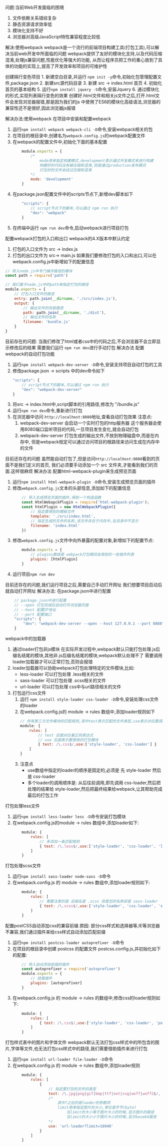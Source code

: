 问题:当前Web开发面临的困境
1. 文件依赖关系错综复杂
2. 静态资源请求效率低
3. 模块化支持不好
4. 浏览器对高级JavaScript特性兼容程度比较低

解决:使用webpack
webpack是一个流行的前端项目构建工具(打包工具),可以解决当前web开发中所面临的问题
webpack提供了友好的模块化支持,以及代码压缩混淆,处理js兼容问题,性能优化等强大的功能,
从而让程序员把工作的重心放到了具体的功能的实现上,提高了开发效率和项目的可维护性


创建隔行变色项目
    1. 新建空白目录,并运行 `npm init -y`命令,初始化包管理配置文件,package.json
    2. 新建src源代码目录
    3. 新建 src -> index.html 首页
    4. 初始化首页的基本结构
    5. 运行`npm install jquery -S`命令,安装Jquery
    6. 通过模块化的形式,实现列表隔行变色的效果
创建好.html文件和相关js文件之后,打开.html文件会发现浏览器报错,那是因为我们的js
中使用了ES6的模块化高级语法,浏览器的兼容性还不是很好,因此浏览器js报错

解决办法:使用webpack
在项目中安装和配置webpack
1. 运行`npm install webpack webpack-cli -D`命令,安装webpack相关的包
2. 在项目的根目录中,创建名为`webpack.config.js`的webpack配置文件
3. 在webpack的配置文件中,初始化下面的基本配置
    ```js
        module.exports = {
            /* 
                mode用来指定构建模式,development表示通过开发模式来进行构建
                构建好的代码没有被压缩和混淆,但是通过production发布模式
                打包好的文件会经过压缩和混淆 
            */
            mode: 'development'
        }
    ```
4. 在package.json配置文件中的scripts节点下,新增dev脚本如下
    ```js
        "scripts": {
            // script节点下的脚本,可以通过 npm run 执行
            "dev": "webpack"
        }
    ```
5. 在终端中运行 `npm run dev`命令,启动webpack进行项目打包


配置webpack打包的入口和出口
webpack的4.X版本中默认约定
1. 打包的入口文件为 src -> index.js
2. 打包的出口文件为 src-> main.js
如果我们要修改打包的入口和出口,可以在webpack.config.js中新增如下的配置信息
```js
// 导入node.js中专门操作路径的模块
const path = require('path')

// 我们基于node.js中的path来指定打包的路径
module.exports = {
    // 打包入口文件的路径
    entry: path.join(__dirname, './src/index.js'),
    output: {
        // 输出文件的存放路径
        path: path.join(__dirname, './dist'),
        // 输出文件的名称
        filename: 'bundle.js'
    }
}
```

目前存在的问题:
    当我们修改了html或者css中的代码之后,不会浏览器不会立即显示修改后的结果
    需要我们运行 `npm run dev`进行手动打包
解决办法
    配置webpack的自动打包功能
1. 运行`npm install webpack-dev-server -D`命令,安装支持项目自动打包的工具
2. 修改package.json -> scripts 中的dev命令如下
    ```js
    "scripts": {
        // script节点下的脚本,可以通过 npm run 执行
        "dev": "webpack-dev-server"
    }
    ```
3. 将src -> index.html中,script脚本的引用路径,修改为 "/bundle.js"
4. 运行`npm run dev`命令,重新进行打包
5. 在浏览器中访问 `http://localhost:8080`地址,查看自动打包效果
注意点:
    1. webpack-dev-server 会启动一个实时打包的http服务器
       这个服务器会使用8080端口监听项目的代码,一旦项目发生变化,就会自动打包
    2. webpack-dev-server 打包生成的输出文件,不放到物理磁盘中,而是在内存中,
       但是webpack规定可以通过访问项目的根路径来访问生成在内存中的文件

目前还存在的问题
    虽然能自动打包了,但是访问`http://localhost:8080`看到的页面不是我们定义的首页,
    我们必须要手动添加一个 src 文件夹,才能看到我们的页面.这样很麻烦
解决办法
    配置html-webpack-plugin来生成预览页面
1. 运行`npm install html-webpack-plugin -D`命令,安装生成预览页面的插件
2. 修改`webpack.config.js`文本的头部信息,添加如下的配置信息
    ```js
        // 导入生成预览页面的插件,得到一个构造函数
        const HtmlWebapckPlugin = require('html-webpack-plugin');
        const htmlPlugin = new HtmlWebpackPlugin({
            // 指定要用到的模板文件
            template: './src/index.html',
            // 指定生成的文件的名称,该文件存在于内存中,在目录中不显示
            filename: 'index.html'
        })
    ```
3. 修改`webpack.config.js`文件中向外暴露的配置对象,新增如下的配置节点:
    ```js
        module.exports = {
            // plugins数组是 webpack打包期间会用到的一些插件列表
            plugins: [htmlPlugin]
        }
    ```
4. 运行项目`npm run dev`

目前还存在的问题,我们运行项目之后,需要自己手动打开网址
我们想要项目启动后就自动打开网址
解决办法:
在package.json中进行配置
```js
    // package.json中进行配置
    // --open 打包完成后自动打开浏览器页面
    // --host 配置IP地址
    // --port 配置端口
    "scripts": {
        "dev": "webpack-dev-server --open --host 127.0.0.1 --port 8888"
    }
```

webpack中的加载器
1. 通过loader打包非js模块
    在实际开发过程中,webpack默认只能打包处理.js后缀名结尾的模块,其他非.js后缀名结尾的模块,webpack默认处理不了
    需要调用loader加载器才可以正常打包,否则会报错
2. loader加载器可以协助webpack打包处理特定的文件模块,比如:
    * less-loader 可以打包处理 .less相关的文件
    * sass-loader 可以打包处理 .scss相关的文件
    * url-loader 可以打包处理 css中与url路径相关的文件
3. 打包运行css文件
    1. 运行 `npm install style-loader css-loader -D`命令,安装处理css文件的loader
    2. 在webpack.config.js的 module -> rules 数组中,添加loader规则如下
        ```js
        // 所有第三方文件模块的匹配规则,其中test表示匹配的文件类型,use表示对应要调用的loader
        module: {
            rules: [
                // test 后面对应着正则表达式
                // use 后面表示要使用的打包模块
                { test: /\.css$/,use:['style-loader', 'css-loader'] }
            ]
        }
        ```
    3. 注意点
        * use数组中指定的loader的顺序是固定的,必须是 先 style-loader 然后是 css-loader
        * 多个loader的调用顺序是: 从后往前调用,即先调用 css-loader,然后把处理的结果给 style-loader,然后把最终结果给webpack,让其帮助完成最后的打包工作

打包处理less文件
1. 运行`npm install less-loader less -D`命令安装打包模块
2. 在webpack.config.js的module -> rules 数组中,添加loader如下:
    ```js
        module: {
            rules: [
                // 多添加一条匹配规则
                { test: /\.less$/,use:['style-loader', 'css-loader', 'less-loader'] }
            ]
        }
    ```

打包处理scss文件
1. 运行`npm install sass-loader node-sass -D`命令
2. 在webpack.config.js 的 module -> rules 数组中,添加loader规则如下:
    ```js
        module: {
            rules: [
                // 需要注意的是 后缀名是 .scss 但是包的名称却是 sass-loader
                { test: /\.scss$/,use:['style-loader', 'css-loader', 'sass-loader'] }
            ]
        }
    ```

配置postCSS自动添加css的兼容前缀
原因: 部分css样式和选择器等,IE等浏览器不兼容,我们通过插件来给css样式自动添加匹配前缀
1. 运行`npm install postcss-loader autoprefixer -D`命令
2. 在项目的根目录中创建 postcss 的配置文件 postcss.config.js,并初始化如下的配置:
    ```js
        // 导入自动添加前缀的插件
        const autoprefixer = require('autoprefixer')
        module.exports = {
            // 挂载插件
            plugins: [autoprefixer]
        }
    ```
3. 在webpack.config.js 的 module -> rules 的数组中,修改css的loader规则如下:
    ```js
        module: {
            rules: [
                { test: /\.css$/,use:['style-loader', 'css-loader', 'postcss-loader'] }
            ]
        }
    ```

打包样式表中的图片和字体文件
webpack默认无法打包css样式中的所包含的图片,字体等文件,也无法打包css样式中的路径,我们需要借助插件来进行打包
1. 运行`npm install url-loader file-loader -D`命令
2. 在webpack.config.js 的 module -> rules 数组中,添加loader规则
    ```js
        module: {
            rules: [
                { 
                    // 指定要打包的文件的类型
                    test: /\.jpg|png|gif|bmp|ttf|eot|svg|woff|woff2$/,
                    /*
                        其中?之后的是loader的参数项
                        limit用来指定图片的大小,单位是字节(byte)
                            当limit的大小等于图片大小的时候,显示图片的路径
                            当limit的大小小于图片大小的时候,显示base64路径
                    */
                    use: 'url-loader?limit=16940'
                }
            ]
        }
    ```


    